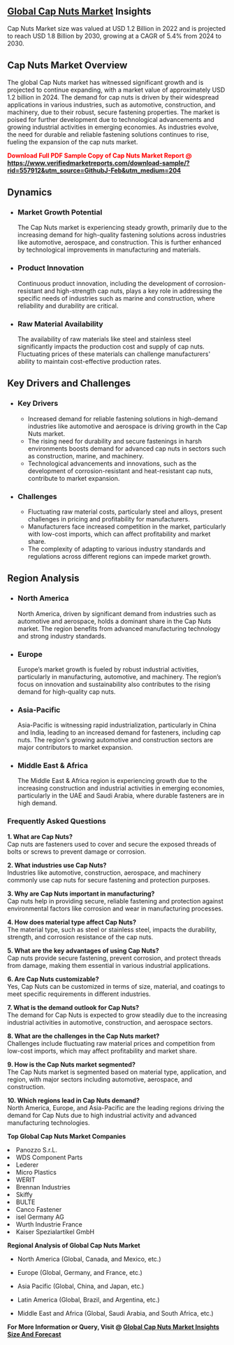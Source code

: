 <h2><a href="https://www.verifiedmarketreports.com/download-sample/?rid=557912&amp;utm_source=GithubJ&amp;utm_medium=204" target="_blank">Global Cap Nuts Market</a> Insights</h2><p>Cap Nuts Market size was valued at USD 1.2 Billion in 2022 and is projected to reach USD 1.8 Billion by 2030, growing at a CAGR of 5.4% from 2024 to 2030.</p><p> <h2>Cap Nuts Market Overview</h2> <p>The global Cap Nuts market has witnessed significant growth and is projected to continue expanding, with a market value of approximately USD 1.2 billion in 2024. The demand for cap nuts is driven by their widespread applications in various industries, such as automotive, construction, and machinery, due to their robust, secure fastening properties. The market is poised for further development due to technological advancements and growing industrial activities in emerging economies. As industries evolve, the need for durable and reliable fastening solutions continues to rise, fueling the expansion of the cap nuts market.</p> <p><strong><p><span class=""><span style="color: #ff0000;"><strong>Download Full PDF Sample Copy of Cap Nuts Market Report</strong> @ </span><a href="https://www.verifiedmarketreports.com/download-sample/?rid=557912&amp;utm_source=GithubJ-Feb&amp;utm_medium=204" target="_blank">https://www.verifiedmarketreports.com/download-sample/?rid=557912&amp;utm_source=GithubJ-Feb&amp;utm_medium=204</a></span></p></strong></p> <h2>Dynamics</h2> <ul> <li><h3>Market Growth Potential</h3> The Cap Nuts market is experiencing steady growth, primarily due to the increasing demand for high-quality fastening solutions across industries like automotive, aerospace, and construction. This is further enhanced by technological improvements in manufacturing and materials.</li> <li><h3>Product Innovation</h3> Continuous product innovation, including the development of corrosion-resistant and high-strength cap nuts, plays a key role in addressing the specific needs of industries such as marine and construction, where reliability and durability are critical.</li> <li><h3>Raw Material Availability</h3> The availability of raw materials like steel and stainless steel significantly impacts the production cost and supply of cap nuts. Fluctuating prices of these materials can challenge manufacturers' ability to maintain cost-effective production rates.</li> </ul> <h2>Key Drivers and Challenges</h2> <ul> <li><h3>Key Drivers</h3> <ul> <li>Increased demand for reliable fastening solutions in high-demand industries like automotive and aerospace is driving growth in the Cap Nuts market.</li> <li>The rising need for durability and secure fastenings in harsh environments boosts demand for advanced cap nuts in sectors such as construction, marine, and machinery.</li> <li>Technological advancements and innovations, such as the development of corrosion-resistant and heat-resistant cap nuts, contribute to market expansion.</li> </ul> </li> <li><h3>Challenges</h3> <ul> <li>Fluctuating raw material costs, particularly steel and alloys, present challenges in pricing and profitability for manufacturers.</li> <li>Manufacturers face increased competition in the market, particularly with low-cost imports, which can affect profitability and market share.</li> <li>The complexity of adapting to various industry standards and regulations across different regions can impede market growth.</li> </ul> </li> </ul> <h2>Region Analysis</h2> <ul> <li><h3>North America</h3> North America, driven by significant demand from industries such as automotive and aerospace, holds a dominant share in the Cap Nuts market. The region benefits from advanced manufacturing technology and strong industry standards.</li> <li><h3>Europe</h3> Europe’s market growth is fueled by robust industrial activities, particularly in manufacturing, automotive, and machinery. The region’s focus on innovation and sustainability also contributes to the rising demand for high-quality cap nuts.</li> <li><h3>Asia-Pacific</h3> Asia-Pacific is witnessing rapid industrialization, particularly in China and India, leading to an increased demand for fasteners, including cap nuts. The region's growing automotive and construction sectors are major contributors to market expansion.</li> <li><h3>Middle East & Africa</h3> The Middle East & Africa region is experiencing growth due to the increasing construction and industrial activities in emerging economies, particularly in the UAE and Saudi Arabia, where durable fasteners are in high demand.</li> </ul> <h3>Frequently Asked Questions</h3> <p><strong>1. What are Cap Nuts?</strong><br>Cap nuts are fasteners used to cover and secure the exposed threads of bolts or screws to prevent damage or corrosion.</p> <p><strong>2. What industries use Cap Nuts?</strong><br>Industries like automotive, construction, aerospace, and machinery commonly use cap nuts for secure fastening and protection purposes.</p> <p><strong>3. Why are Cap Nuts important in manufacturing?</strong><br>Cap nuts help in providing secure, reliable fastening and protection against environmental factors like corrosion and wear in manufacturing processes.</p> <p><strong>4. How does material type affect Cap Nuts?</strong><br>The material type, such as steel or stainless steel, impacts the durability, strength, and corrosion resistance of the cap nuts.</p> <p><strong>5. What are the key advantages of using Cap Nuts?</strong><br>Cap nuts provide secure fastening, prevent corrosion, and protect threads from damage, making them essential in various industrial applications.</p> <p><strong>6. Are Cap Nuts customizable?</strong><br>Yes, Cap Nuts can be customized in terms of size, material, and coatings to meet specific requirements in different industries.</p> <p><strong>7. What is the demand outlook for Cap Nuts?</strong><br>The demand for Cap Nuts is expected to grow steadily due to the increasing industrial activities in automotive, construction, and aerospace sectors.</p> <p><strong>8. What are the challenges in the Cap Nuts market?</strong><br>Challenges include fluctuating raw material prices and competition from low-cost imports, which may affect profitability and market share.</p> <p><strong>9. How is the Cap Nuts market segmented?</strong><br>The Cap Nuts market is segmented based on material type, application, and region, with major sectors including automotive, aerospace, and construction.</p> <p><strong>10. Which regions lead in Cap Nuts demand?</strong><br>North America, Europe, and Asia-Pacific are the leading regions driving the demand for Cap Nuts due to high industrial activity and advanced manufacturing technologies.</p> </p><p><strong>Top Global Cap Nuts Market Companies</strong></p><div data-test-id=""><p><li>Panozzo S.r.L.</li><li> WDS Component Parts</li><li> Lederer</li><li> Micro Plastics</li><li> WERIT</li><li> Brennan Industries</li><li> Skiffy</li><li> BULTE</li><li> Canco Fastener</li><li> isel Germany AG</li><li> Wurth Industrie France</li><li> Kaiser Spezialartikel GmbH</li></p><div><strong>Regional Analysis of&nbsp;Global Cap Nuts Market</strong></div><ul><li dir="ltr"><p dir="ltr">North America&nbsp;(Global, Canada, and Mexico, etc.)</p></li><li dir="ltr"><p dir="ltr">Europe (Global, Germany, and France, etc.)</p></li><li dir="ltr"><p dir="ltr">Asia Pacific&nbsp;(Global, China, and Japan, etc.)</p></li><li dir="ltr"><p dir="ltr">Latin America&nbsp;(Global, Brazil, and Argentina, etc.)</p></li><li dir="ltr">Middle East and Africa&nbsp;(Global, Saudi Arabia, and South Africa, etc.)</li></ul><p><strong>For More Information or Query, Visit @&nbsp;</strong><strong><a href="https://www.verifiedmarketreports.com/product/cap-nuts-market-size-and-forecast/?utm_source=GithubJ&amp;utm_medium=204" target="_blank">Global Cap Nuts Market Insights Size And Forecast</a></strong></p></div>
